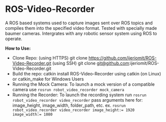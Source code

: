 # ROS-Video-Recorder
A ROS based systems used to capture images sent over ROS topics and compiles them into the specified video format. 
Tested with specially made baumer cameras. Intergrates with any robotic sensor system using ROS to operate. 

**How to Use:**
  * Clone Repo: (using HTTPS) git clone https://github.com/ijeriomit/ROS-Video-Recorder.git (using SSH) git clone git@github.com:ijeriomit/ROS-Video-Recorder.git
  * Build the repo: catkin install ROS-Video-Recorder using catkin (on Linux) or catkin_make for Windows Users 
  * Running the Mock Camera: To launch a mock version of a compatible camera use ```rosrun robot_video_recorder mock_camera```
  * Running the Recorder: To launch the recording system run ```rosrun robot_video_recorder video_recorder``` pass arguments here for: image_height, image_width, folder_path, etc. 
  ex. ```rosrun robot_video_recorder video_recorder image_height:= 1920 image_width:= 1080```
